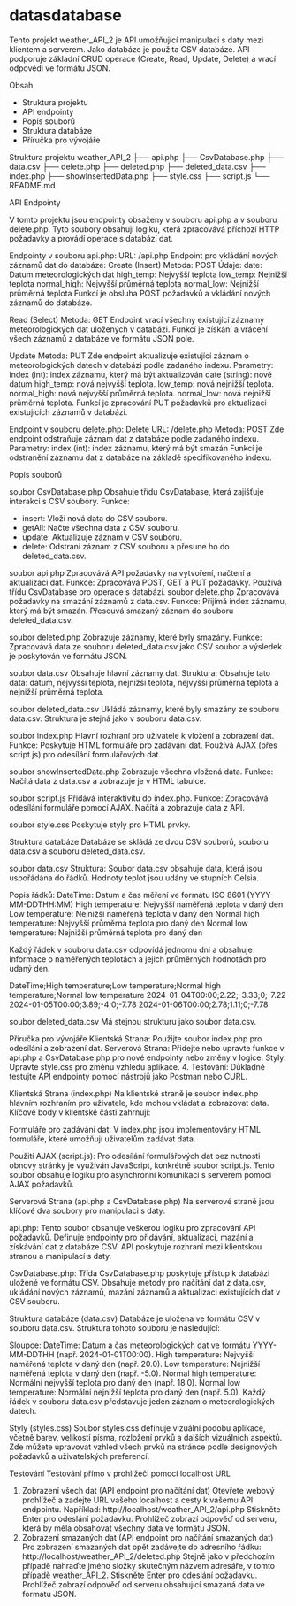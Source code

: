 # datasdatabase

Tento projekt weather_API_2 je API umožňující manipulaci s daty mezi klientem a serverem. Jako databáze je použita CSV databáze. API podporuje základní CRUD operace (Create, Read, Update, Delete) a vrací odpovědi ve formátu JSON.

Obsah
-	Struktura projektu
-	API endpointy
-	Popis souborů
-	Struktura databáze
-	Příručka pro vývojáře


Struktura projektu weather_API_2
├── api.php
├── CsvDatabase.php
├── data.csv
├── delete.php
├── deleted.php
├── deleted_data.csv
├── index.php
├── showInsertedData.php
├── style.css
├── script.js
└── README.md

API Endpointy

V tomto projektu jsou endpointy obsaženy v souboru api.php a v souboru delete.php. Tyto soubory obsahují logiku, která zpracovává příchozí HTTP požadavky a provádí operace s databází dat.

Endpointy v souboru api.php:
URL: /api.php
Endpoint pro vkládání nových záznamů dat do databáze:
Create (Insert)
Metoda: POST
Údaje: 
date: Datum meteorologických dat
high_temp: Nejvyšší teplota
low_temp: Nejnižší teplota
normal_high: Nejvyšší průměrná teplota
normal_low: Nejnižší průměrná teplota
Funkcí je obsluha POST požadavků a vkládání nových záznamů do databáze.

Read (Select)
Metoda: GET
Endpoint vrací všechny existující záznamy meteorologických dat uložených v databázi.
Funkcí je získání a vrácení všech záznamů z databáze ve formátu JSON pole.

Update
Metoda: PUT
Zde endpoint aktualizuje existující záznam o meteorologických datech v databázi podle zadaného indexu.
Parametry:
index (int): index záznamu, který má být aktualizován
date (string): nové datum
high_temp: nová nejvyšší teplota.
low_temp: nová nejnižší teplota.
normal_high: nová nejvyšší průměrná teplota.
normal_low: nová nejnižší průměrná teplota.
Funkcí je zpracování PUT požadavků pro aktualizaci existujících záznamů v databázi.

Endpoint v souboru delete.php:
Delete
URL: /delete.php
Metoda: POST
Zde endpoint odstraňuje záznam dat z databáze podle zadaného indexu.
Parametry:
index (int): index záznamu, který má být smazán
Funkcí je odstranění záznamu dat z databáze na základě specifikovaného indexu.

Popis souborů

soubor CsvDatabase.php
Obsahuje třídu CsvDatabase, která zajišťuje interakci s CSV soubory.
Funkce:
- insert: Vloží nová data do CSV souboru.
- getAll: Načte všechna data z CSV souboru.
- update: Aktualizuje záznam v CSV souboru.
- delete: Odstraní záznam z CSV souboru a přesune ho do deleted_data.csv.

soubor api.php
Zpracovává API požadavky na vytvoření, načtení a aktualizaci dat.
Funkce: 
Zpracovává POST, GET a PUT požadavky. Používá třídu CsvDatabase pro operace s databází.
soubor delete.php
Zpracovává požadavky na smazání záznamů z data.csv.
Funkce:
Přijímá index záznamu, který má být smazán. Přesouvá smazaný záznam do souboru deleted_data.csv.

soubor deleted.php
Zobrazuje záznamy, které byly smazány.
Funkce:
Zpracovává data ze souboru deleted_data.csv jako CSV soubor a výsledek je poskytován ve formátu JSON.

soubor data.csv
Obsahuje hlavní záznamy dat.
Struktura: Obsahuje tato data: datum, nejvyšší teplota, nejnižší teplota, nejvyšší průměrná teplota a nejnižší průměrná teplota.

soubor deleted_data.csv
Ukládá záznamy, které byly smazány ze souboru data.csv.
Struktura je stejná jako v souboru data.csv.

soubor index.php
Hlavní rozhraní pro uživatele k vložení a zobrazení dat.
Funkce:
Poskytuje HTML formuláře pro zadávání dat.
Používá AJAX (přes script.js) pro odesílání formulářových dat.

soubor showInsertedData.php
Zobrazuje všechna vložená data.
Funkce:
Načítá data z data.csv a zobrazuje je v HTML tabulce.

soubor script.js
Přidává interaktivitu do index.php.
Funkce:
Zpracovává odesílání formuláře pomocí AJAX. Načítá a zobrazuje data z API.

soubor style.css
Poskytuje styly pro HTML prvky.

Struktura databáze
Databáze se skládá ze dvou CSV souborů, souboru data.csv a souboru deleted_data.csv.

soubor data.csv
Struktura:
Soubor data.csv obsahuje data, která jsou uspořádána do řádků. Hodnoty teplot jsou udány ve stupních Celsia.

Popis řádků:
DateTime: Datum a čas měření ve formátu ISO 8601 (YYYY-MM-DDTHH:MM)
High temperature: Nejvyšší naměřená teplota v daný den
Low temperature: Nejnižší naměřená teplota v daný den
Normal high temperature: Nejvyšší průměrná teplota pro daný den 
Normal low temperature: Nejnižší průměrná teplota pro daný den 

Každý řádek v souboru data.csv odpovídá jednomu dni a obsahuje informace o naměřených teplotách a jejich průměrných hodnotách pro udaný den.

DateTime;High temperature;Low temperature;Normal high temperature;Normal low temperature
2024-01-04T00:00;2.22;-3.33;0;-7.22
2024-01-05T00:00;3.89;-4;0;-7.78
2024-01-06T00:00;2.78;1.11;0;-7.78

soubor deleted_data.csv
Má stejnou strukturu jako soubor data.csv.

Příručka pro vývojáře
Klientská Strana: Použijte soubor index.php pro odesílání a zobrazení dat.
Serverová Strana: Přidejte nebo upravte funkce v api.php a CsvDatabase.php pro nové endpointy nebo změny v logice.
Styly: Upravte style.css pro změnu vzhledu aplikace.
4.	Testování: Důkladně testujte API endpointy pomocí nástrojů jako Postman nebo CURL.

Klientská Strana (index.php)
Na klientské straně je soubor index.php hlavním rozhraním pro uživatele, kde mohou vkládat a zobrazovat data. Klíčové body v klientské části zahrnují:

Formuláře pro zadávání dat: V index.php jsou implementovány HTML formuláře, které umožňují uživatelům zadávat data.

Použití AJAX (script.js): Pro odesílání formulářových dat bez nutnosti obnovy stránky je využíván JavaScript, konkrétně soubor script.js. Tento soubor obsahuje logiku pro asynchronní komunikaci s serverem pomocí AJAX požadavků.

Serverová Strana (api.php a CsvDatabase.php)
Na serverové straně jsou klíčové dva soubory pro manipulaci s daty:

api.php: Tento soubor obsahuje veškerou logiku pro zpracování API požadavků. Definuje endpointy pro přidávání, aktualizaci, mazání a získávání dat z databáze CSV. API poskytuje rozhraní mezi klientskou stranou a manipulací s daty.

CsvDatabase.php: Třída CsvDatabase.php poskytuje přístup k databázi uložené ve formátu CSV. Obsahuje metody pro načítání dat z data.csv, ukládání nových záznamů, mazání záznamů a aktualizaci existujících dat v CSV souboru.

Struktura databáze (data.csv)
Databáze je uložena ve formátu CSV v souboru data.csv. Struktura tohoto souboru je následující:

Sloupce:
DateTime: Datum a čas meteorologických dat ve formátu YYYY-MM-DDTHH
(např. 2024-01-01T00:00).
High temperature: Nejvyšší naměřená teplota v daný den (např. 20.0).
Low temperature: Nejnižší naměřená teplota v daný den (např. -5.0).
Normal high temperature: Normální nejvyšší teplota pro daný den (např. 18.0).
Normal low temperature: Normální nejnižší teplota pro daný den (např. 5.0).
Každý řádek v souboru data.csv představuje jeden záznam o meteorologických datech.

Styly (styles.css)
Soubor styles.css definuje vizuální podobu aplikace, včetně barev, velikostí písma, rozložení prvků a dalších vizuálních aspektů. Zde můžete upravovat vzhled všech prvků na stránce podle designových požadavků a uživatelských preferencí.

Testování
Testování přímo v prohlížeči pomocí localhost URL
1. Zobrazení všech dat (API endpoint pro načítání dat)
Otevřete webový prohlížeč a zadejte URL vašeho localhost a cesty k vašemu API endpointu. Například:
http://localhost/weather_API_2/api.php
Stiskněte Enter pro odeslání požadavku.
Prohlížeč zobrazí odpověď od serveru, která by měla obsahovat všechny data ve formátu JSON.
2. Zobrazení smazaných dat (API endpoint pro načítání smazaných dat)
Pro zobrazení smazaných dat opět zadávejte do adresního řádku:
http://localhost/weather_API_2/deleted.php
Stejně jako v předchozím případě nahraďte jméno složky skutečným názvem adresáře, v tomto případě weather_API_2.
Stiskněte Enter pro odeslání požadavku.
Prohlížeč zobrazí odpověď od serveru obsahující smazaná data ve formátu JSON.






